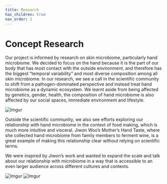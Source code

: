 ```yaml
---
title: Research
has_children: true
nav_order: 2
---
```


# Concept Research
Our project is informed by research on skin microbiome, particularly hand microbiome. We decided to focus on the hand because it is the part of our body that has most contact with the outside environment, and therefore has the biggest “temporal variability” and most diverse composition among all skin microbiome. In our research, we see a call in the scientific community to shift from a pathogen-dominated perspective and instead treat hand microbiome as a dynamic ecosystem. We learnt aside from being affected by genetics, gender, health, the composition of hand microbiome is also affected by our social spaces, immediate environment and lifestyle. 

![Imgur](https://i.imgur.com/aJaZhFH.png)

Outside the scientific community, we also see efforts exploring our relationship with hand microbiome in the context of food making, which is much more intuitive and visceral. Jiwon Woo’s Mother’s Hand Taste, where she collected hand microbiome from family members to ferment wine, is a great example of making this relationship clear without relying on scientific terms.

We were inspired by Jiwon’s work and wanted to expand the scale and talk about our relationship with microbiome in a way that is accessible to an even larger audience across different cultures and contexts.

![Imgur](https://i.imgur.com/Ao4DxbV.jpg)
![Imgur](https://i.imgur.com/4LYT9mP.jpg)
